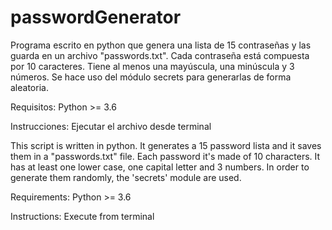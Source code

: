 # passwordGenerator
Programa escrito en python que genera una lista de 15 contraseñas y las guarda en un archivo "passwords.txt".
Cada contraseña está compuesta por 10 caracteres. Tiene al menos una mayúscula, una minúscula y 3 números. Se hace uso del módulo secrets para generarlas
de forma aleatoria.

Requisitos:
Python >= 3.6

Instrucciones:
Ejecutar el archivo desde terminal


This script is written in python. It generates a 15 password lista and it saves them in a "passwords.txt" file.
Each password it's made of 10 characters. It has at least one lower case, one capital letter and 3 numbers. In order to generate them
randomly, the 'secrets' module are used.

Requirements:
Python >= 3.6

Instructions:
Execute from terminal
